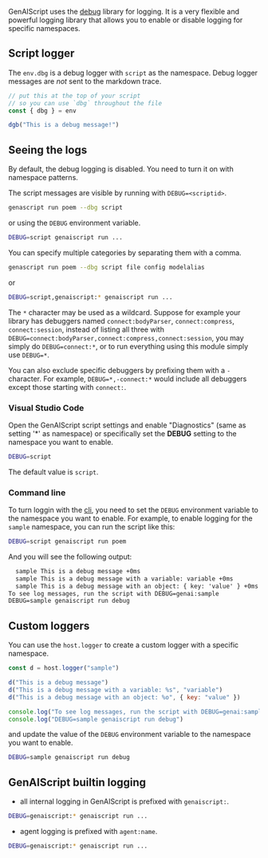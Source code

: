 GenAIScript uses the [debug](https://www.npmjs.com/package/debug) library for logging.
It is a very flexible and powerful logging library that allows you to enable or disable logging for specific namespaces.

## Script logger

The `env.dbg` is a debug logger with `script` as the namespace.
Debug logger messages are _not_ sent to the markdown trace.

```js title="poem.genai.mjs"
// put this at the top of your script
// so you can use `dbg` throughout the file
const { dbg } = env

dgb("This is a debug message!")
```

## Seeing the logs

By default, the debug logging is disabled. You need to turn it on with namespace patterns.

The script messages are visible by running with `DEBUG=<scriptid>`.

```sh "--dbg script"
genascript run poem --dbg script
```

or using the `DEBUG` environment variable.

```sh
DEBUG=script genaiscript run ...
```

You can specify multiple categories by separating them with a comma.

```sh "--dbg script"
genascript run poem --dbg script file config modelalias
```

or

```sh
DEBUG=script,genaiscript:* genaiscript run ...
```

The `*` character may be used as a wildcard. Suppose for example your library has debuggers named `connect:bodyParser`,
`connect:compress`, `connect:session`, instead of listing all three with
`DEBUG=connect:bodyParser,connect:compress,connect:session`, you may simply do `DEBUG=connect:*`,
or to run everything using this module simply use `DEBUG=*`.

You can also exclude specific debuggers by prefixing them with a `-` character.
For example, `DEBUG=*,-connect:*` would include all debuggers except those starting with `connect:`.

### Visual Studio Code

Open the GenAIScript script settings and enable "Diagnostics" (same as setting '\*' as namespace)
or specifically set the **DEBUG** setting to the namespace you want to enable.

```sh
DEBUG=script
```

The default value is `script`.

### Command line

To turn loggin with the [cli](/genaiscript/reference/cli),
you need to set the `DEBUG` environment variable to the namespace you want to enable.
For example, to enable logging for the `sample` namespace, you can run the script like this:

```bash
DEBUG=script genaiscript run poem
```

And you will see the following output:

```txt
  sample This is a debug message +0ms
  sample This is a debug message with a variable: variable +0ms
  sample This is a debug message with an object: { key: 'value' } +0ms
To see log messages, run the script with DEBUG=genai:sample
DEBUG=sample genaiscript run debug
```

## Custom loggers

You can use the `host.logger` to create a custom logger with a specific namespace.

```js 'host.logger("sample")'
const d = host.logger("sample")

d("This is a debug message")
d("This is a debug message with a variable: %s", "variable")
d("This is a debug message with an object: %o", { key: "value" })

console.log("To see log messages, run the script with DEBUG=genai:sample")
console.log("DEBUG=sample genaiscript run debug")
```

and update the value of the `DEBUG` environment variable to the namespace you want to enable.

```sh
DEBUG=sample genaiscript run debug
```

## GenAIScript builtin logging

- all internal logging in GenAIScript is prefixed with `genaiscript:`.

```sh
DEBUG=genaiscript:* genaiscript run ...
```

- agent logging is prefixed with `agent:name`.

```sh
DEBUG=genaiscript:* genaiscript run ...
```